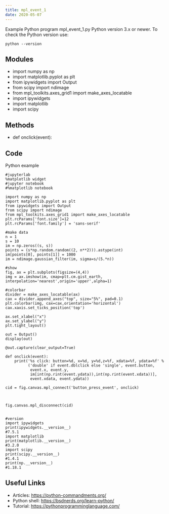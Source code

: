 ```yaml
---
title: mpl_event_1
date: 2020-05-07
---
```

Example Python program mpl_event_1.py
Python version 3.x or newer.
To check the Python version use:

    python --version

## Modules

* import numpy as np
* import matplotlib.pyplot as plt
* from ipywidgets import Output
* from scipy import ndimage
* from mpl_toolkits.axes_grid1 import make_axes_locatable
* import ipywidgets
* import matplotlib
* import scipy

## Methods

* def onclick(event):

## Code

Python example

    #jupyterlab
    %matplotlib widget 
    #jupyter notebook
    #%matplotlib notebook 
    
    import numpy as np
    import matplotlib.pyplot as plt
    from ipywidgets import Output
    from scipy import ndimage
    from mpl_toolkits.axes_grid1 import make_axes_locatable
    plt.rcParams['font.size']=12
    plt.rcParams['font.family'] = 'sans-serif'
    
    #make data
    n = 1
    s = 10
    im = np.zeros((s, s))
    points = (s*np.random.random((2, n**2))).astype(int)
    im[points[0], points[1]] = 1000
    im = ndimage.gaussian_filter(im, sigma=s/(5.*n))
    
    #show
    fig, ax = plt.subplots(figsize=(4,4))
    img = ax.imshow(im, cmap=plt.cm.gist_earth, interpolation='nearest',origin='upper',alpha=1)
    
    #colorbar
    divider = make_axes_locatable(ax)
    cax = divider.append_axes("top", size="5%", pad=0.1)
    plt.colorbar(img, cax=cax,orientation='horizontal')
    cax.xaxis.set_ticks_position('top')
    
    ax.set_xlabel("x")
    ax.set_ylabel("y")
    plt.tight_layout()
    
    out = Output()
    display(out)
    
    @out.capture(clear_output=True)
    
    def onclick(event):
        print('%s click: button=%d, x=%d, y=%d,z=%f, xdata=%f, ydata=%f' %
              ('double' if event.dblclick else 'single', event.button,
               event.x, event.y,
               im[int(np.rint(event.ydata)),int(np.rint(event.xdata))],
               event.xdata, event.ydata))
            
    cid = fig.canvas.mpl_connect('button_press_event', onclick)
    
    
    
    fig.canvas.mpl_disconnect(cid)
     
        
    #version    
    import ipywidgets
    print(ipywidgets.__version__)
    #7.5.1
    import matplotlib
    print(matplotlib.__version__)
    #3.2.0
    import scipy
    print(scipy.__version__)
    #1.4.1
    print(np.__version__)
    #1.18.1

## Useful Links

- Articles: https://python-commandments.org/
- Python shell: https://bsdnerds.org/learn-python/
- Tutorial: https://pythonprogramminglanguage.com/
